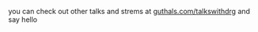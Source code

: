 you can check out other talks and strems at [guthals.com/talkswithdrg](https://guthals.com/talkswithdrg) and say hello

